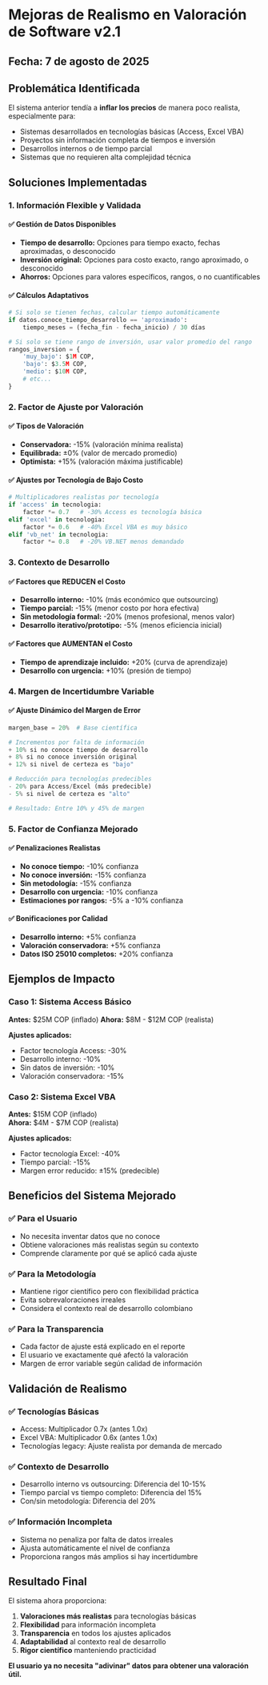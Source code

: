 # Mejoras de Realismo en Valoración de Software v2.1

## Fecha: 7 de agosto de 2025

## Problemática Identificada

El sistema anterior tendía a **inflar los precios** de manera poco realista, especialmente para:
- Sistemas desarrollados en tecnologías básicas (Access, Excel VBA)
- Proyectos sin información completa de tiempos e inversión
- Desarrollos internos o de tiempo parcial
- Sistemas que no requieren alta complejidad técnica

## Soluciones Implementadas

### 1. **Información Flexible y Validada**

#### ✅ Gestión de Datos Disponibles
- **Tiempo de desarrollo:** Opciones para tiempo exacto, fechas aproximadas, o desconocido
- **Inversión original:** Opciones para costo exacto, rango aproximado, o desconocido
- **Ahorros:** Opciones para valores específicos, rangos, o no cuantificables

#### ✅ Cálculos Adaptativos
```python
# Si solo se tienen fechas, calcular tiempo automáticamente
if datos.conoce_tiempo_desarrollo == 'aproximado':
    tiempo_meses = (fecha_fin - fecha_inicio) / 30 días

# Si solo se tiene rango de inversión, usar valor promedio del rango
rangos_inversion = {
    'muy_bajo': $1M COP,
    'bajo': $3.5M COP,
    'medio': $10M COP,
    # etc...
}
```

### 2. **Factor de Ajuste por Valoración**

#### ✅ Tipos de Valoración
- **Conservadora:** -15% (valoración mínima realista)
- **Equilibrada:** ±0% (valor de mercado promedio)
- **Optimista:** +15% (valoración máxima justificable)

#### ✅ Ajustes por Tecnología de Bajo Costo
```python
# Multiplicadores realistas por tecnología
if 'access' in tecnologia:
    factor *= 0.7   # -30% Access es tecnología básica
elif 'excel' in tecnologia:
    factor *= 0.6   # -40% Excel VBA es muy básico
elif 'vb_net' in tecnologia:
    factor *= 0.8   # -20% VB.NET menos demandado
```

### 3. **Contexto de Desarrollo**

#### ✅ Factores que REDUCEN el Costo
- **Desarrollo interno:** -10% (más económico que outsourcing)
- **Tiempo parcial:** -15% (menor costo por hora efectiva)
- **Sin metodología formal:** -20% (menos profesional, menos valor)
- **Desarrollo iterativo/prototipo:** -5% (menos eficiencia inicial)

#### ✅ Factores que AUMENTAN el Costo
- **Tiempo de aprendizaje incluido:** +20% (curva de aprendizaje)
- **Desarrollo con urgencia:** +10% (presión de tiempo)

### 4. **Margen de Incertidumbre Variable**

#### ✅ Ajuste Dinámico del Margen de Error
```python
margen_base = 20%  # Base científica

# Incrementos por falta de información
+ 10% si no conoce tiempo de desarrollo
+ 8% si no conoce inversión original
+ 12% si nivel de certeza es "bajo"

# Reducción para tecnologías predecibles
- 20% para Access/Excel (más predecible)
- 5% si nivel de certeza es "alto"

# Resultado: Entre 10% y 45% de margen
```

### 5. **Factor de Confianza Mejorado**

#### ✅ Penalizaciones Realistas
- **No conoce tiempo:** -10% confianza
- **No conoce inversión:** -15% confianza
- **Sin metodología:** -15% confianza
- **Desarrollo con urgencia:** -10% confianza
- **Estimaciones por rangos:** -5% a -10% confianza

#### ✅ Bonificaciones por Calidad
- **Desarrollo interno:** +5% confianza
- **Valoración conservadora:** +5% confianza
- **Datos ISO 25010 completos:** +20% confianza

## Ejemplos de Impacto

### Caso 1: Sistema Access Básico
**Antes:** $25M COP (inflado)
**Ahora:** $8M - $12M COP (realista)

**Ajustes aplicados:**
- Factor tecnología Access: -30%
- Desarrollo interno: -10%
- Sin datos de inversión: -10%
- Valoración conservadora: -15%

### Caso 2: Sistema Excel VBA
**Antes:** $15M COP (inflado)  
**Ahora:** $4M - $7M COP (realista)

**Ajustes aplicados:**
- Factor tecnología Excel: -40%
- Tiempo parcial: -15%
- Margen error reducido: ±15% (predecible)

## Beneficios del Sistema Mejorado

### ✅ **Para el Usuario**
- No necesita inventar datos que no conoce
- Obtiene valoraciones más realistas según su contexto
- Comprende claramente por qué se aplicó cada ajuste

### ✅ **Para la Metodología**
- Mantiene rigor científico pero con flexibilidad práctica
- Evita sobrevaloraciones irreales
- Considera el contexto real de desarrollo colombiano

### ✅ **Para la Transparencia**
- Cada factor de ajuste está explicado en el reporte
- El usuario ve exactamente qué afectó la valoración
- Margen de error variable según calidad de información

## Validación de Realismo

### ✅ **Tecnologías Básicas**
- Access: Multiplicador 0.7x (antes 1.0x)
- Excel VBA: Multiplicador 0.6x (antes 1.0x)
- Tecnologías legacy: Ajuste realista por demanda de mercado

### ✅ **Contexto de Desarrollo**
- Desarrollo interno vs outsourcing: Diferencia del 10-15%
- Tiempo parcial vs tiempo completo: Diferencia del 15%
- Con/sin metodología: Diferencia del 20%

### ✅ **Información Incompleta**
- Sistema no penaliza por falta de datos irreales
- Ajusta automáticamente el nivel de confianza
- Proporciona rangos más amplios si hay incertidumbre

## Resultado Final

El sistema ahora proporciona:
1. **Valoraciones más realistas** para tecnologías básicas
2. **Flexibilidad** para información incompleta
3. **Transparencia** en todos los ajustes aplicados
4. **Adaptabilidad** al contexto real de desarrollo
5. **Rigor científico** manteniendo practicidad

**El usuario ya no necesita "adivinar" datos para obtener una valoración útil.**
